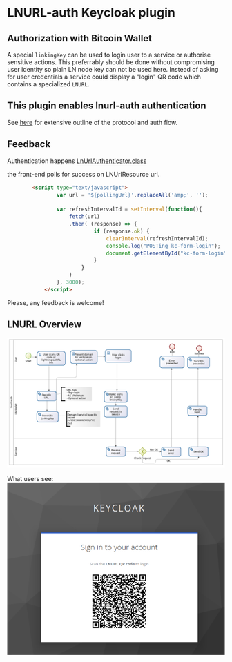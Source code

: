 # LNURL-auth Keycloak plugin


## Authorization with Bitcoin Wallet

A special `linkingKey` can be used to login user to a service or authorise sensitive actions. This preferrably should be done without compromising user identity so plain LN node key can not be used here. Instead of asking for user credentials a service could display a "login" QR code which contains a specialized `LNURL`.

## This plugin enables lnurl-auth authentication
See [here](https://github.com/lnurl/luds/blob/legacy/lnurl-auth.md) for extensive outline of the protocol and auth flow.

## Feedback
Authentication happens [LnUrlAuthenticator.class](src/main/java/org/noderunners/authentication/lnurl/LnUrlAuthenticator.java)

the front-end polls for success on LNUrlResource url.
```html
        <script type="text/javascript">
                var url = '${pollingUrl}'.replaceAll('amp;', '');

                var refreshIntervalId = setInterval(function(){
                    fetch(url)
                    .then( (response) => {
                            if (response.ok) {
                                clearInterval(refreshIntervalId);
                                console.log("POSTing kc-form-login");
                                document.getElementById("kc-form-login").submit();
                            }
                        }
                    )
                }, 3000);
            </script>
```

Please, any feedback is welcome!

## LNURL Overview
![Diagram showing interaction](img.png "Diagram showing interaction")

What users see:   
![keycloak login](login.png)